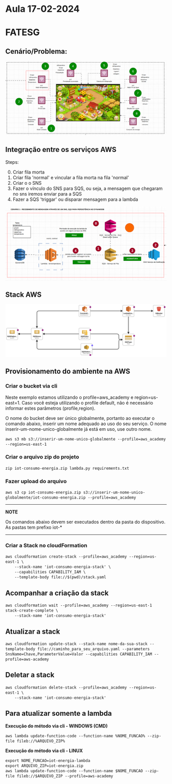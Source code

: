 # Aula 17-02-2024

# FATESG

## Cenário/Problema:
![image info](./assets/img/farm.png)

## Integração entre os serviços AWS

Steps:

0. Criar fila morta
1. Criar fila 'normal' e vincular a fila morta na fila 'normal'
2. Criar o o SNS
3. Fazer o vínculo do SNS para SQS, ou seja, a mensagem que chegaram no sns iremos enviar para a SQS
4. Fazer a SQS 'triggar' ou disparar mensagem para a lambda

![image info](./assets/img/integration-services-aws.png)


## Stack AWS

![image info](./assets/img/infra-aws.png)

## Provisionamento do ambiente na AWS

### Criar o bucket via cli

Neste exemplo estamos utilizando o profile=aws_academy e region=us-east=1. Caso você esteja utilizando o profile default, não é necessário informar estes parâmetros (profile,region).

O nome do bucket deve ser único globalmente, portanto ao executar o comando abaixo, inserir um nome adequado ao uso do seu serviço. O nome inserir-um-nome-unico-globalmente já está em uso, use outro nome.

```shell
aws s3 mb s3://inserir-um-nome-unico-globalmente --profile=aws_academy --region=us-east-1
```


### Criar o arquivo zip do projeto

```shell
zip iot-consumo-energia.zip lambda.py requirements.txt
```

### Fazer upload do arquivo
```shell
aws s3 cp iot-consumo-energia.zip s3://inserir-um-nome-unico-globalmente/iot-consumo-energia.zip --profile=aws_academy
```

---
**NOTE**

Os comandos abaixo devem ser executados dentro da pasta do dispositivo. As pastas tem prefixo iot-*

---

### Criar a Stack no cloudFormation
```shell
aws cloudformation create-stack --profile=aws_academy --region=us-east-1 \
    --stack-name 'iot-consumo-energia-stack' \
    --capabilities CAPABILITY_IAM \
    --template-body file://$(pwd)/stack.yaml
```

## Acompanhar a criação da stack

```shell
aws cloudformation wait --profile=aws_academy --region=us-east-1 stack-create-complete \
    --stack-name 'iot-consumo-energia-stack'
```

## Atualizar a stack
```shell
aws cloudformation update-stack --stack-name nome-da-sua-stack --template-body file://caminho_para_seu_arquivo.yaml --parameters SnsName=Chave,ParameterValue=Valor --capabilities CAPABILITY_IAM --profile=aws-academy
```

## Deletar a stack
```shell
aws cloudformation delete-stack --profile=aws_academy --region=us-east-1 \
    --stack-name 'iot-consumo-energia-stack'
```

## Para atualizar somente a lambda

**Execução do método via cli - WINDOWS (CMD)**

```shell
aws lambda update-function-code --function-name %NOME_FUNCAO% --zip-file fileb://%ARQUIVO_ZIP%
```

**Execução do método via cli - LINUX**
```shell
export NOME_FUNCAO=iot-energia-lambda
export ARQUIVO_ZIP=iot-energia.zip
aws lambda update-function-code --function-name $NOME_FUNCAO --zip-file fileb://$ARQUIVO_ZIP --profile=aws-academy
```